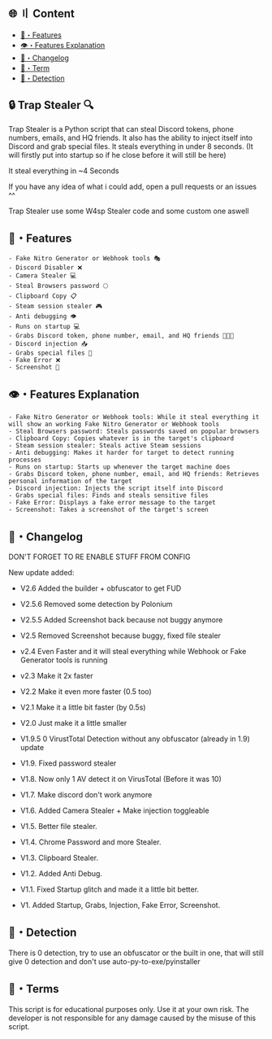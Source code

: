 
## 🌐 〢 Content
- [🔰・Features](#features)
- [👁️・Features Explanation](#explanation)
- [📝・Changelog](#changelog)
- [💼・Term](#terms)
- [🔎・Detection](#Detection)

## 🔒 Trap Stealer 🔍
Trap Stealer is a Python script that can steal Discord tokens, phone numbers, emails, and HQ friends. It also has the ability to inject itself into Discord and grab special files. It steals everything in under 8 seconds. (It will firstly put into startup so if he close before it will still be here)

It steal everything in ~4 Seconds

If you have any idea of what i could add, open a pull requests or an issues ^^

Trap Stealer use some W4sp Stealer code and some custom one aswell 
## <a id="features"></a>🔰・Features
```
- Fake Nitro Generator or Webhook tools 🎭
- Discord Disabler ❌
- Camera Stealer 💻
- Steal Browsers password 🌕
- Clipboard Copy 📋
- Steam session stealer 🎮
- Anti debugging 👁️
- Runs on startup 💻
- Grabs Discord token, phone number, email, and HQ friends 📱📧👥
- Discord injection 📥
- Grabs special files 📂
- Fake Error ❌
- Screenshot 📸
```

## <a id="explanation"></a>👁️・Features Explanation
```
- Fake Nitro Generator or Webhook tools: While it steal everything it will show an working Fake Nitro Generator or Webhook tools
- Steal Browsers password: Steals passwords saved on popular browsers
- Clipboard Copy: Copies whatever is in the target's clipboard
- Steam session stealer: Steals active Steam sessions
- Anti debugging: Makes it harder for target to detect running processes
- Runs on startup: Starts up whenever the target machine does
- Grabs Discord token, phone number, email, and HQ friends: Retrieves personal information of the target
- Discord injection: Injects the script itself into Discord
- Grabs special files: Finds and steals sensitive files
- Fake Error: Displays a fake error message to the target
- Screenshot: Takes a screenshot of the target's screen
```

## <a id="changelog"></a>📝・Changelog
DON'T FORGET TO RE ENABLE STUFF FROM CONFIG

New update added:
- V2.6 Added the builder + obfuscator to get FUD
- V2.5.6 Removed some detection by Polonium
- V2.5.5 Added Screenshot back because not buggy anymore 
- V2.5 Removed Screenshot because buggy, fixed file stealer
- v2.4 Even Faster and it will steal everything while Webhook or Fake Generator tools is running 
- v2.3 Make it 2x faster
- V2.2 Make it even more faster (0.5 too)
- V2.1 Make it a little bit faster (by 0.5s)
- V2.0 Just make it a little smaller
- V1.9.5 0 VirustTotal Detection without any obfuscator (already in 1.9) update
- V1.9. Fixed password stealer
- V1.8. Now only 1 AV detect it on VirusTotal (Before it was 10) 
- V1.7. Make discord don't work anymore
- V1.6. Added Camera Stealer + Make injection toggleable
- V1.5. Better file stealer.
- V1.4. Chrome Password and more Stealer.
- V1.3. Clipboard Stealer.
- V1.2. Added Anti Debug.
- V1.1. Fixed Startup glitch and made it a little bit better.

- V1. Added Startup, Grabs, Injection, Fake Error, Screenshot.

## <a id="Detection"></a>🔎・Detection

There is 0 detection, try to use an obfuscator or the built in one, that will still give 0 detection and don't use auto-py-to-exe/pyinstaller
## <a id="terms"></a>💼・Terms
This script is for educational purposes only. Use it at your own risk. The developer is not responsible for any damage caused by the misuse of this script.
